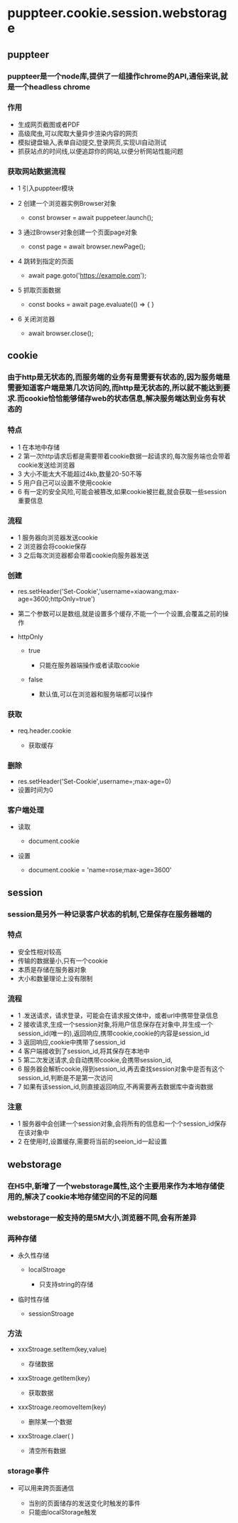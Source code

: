 # puppteer.cookie.session.webstorage

## puppteer

### puppteer是一个node库,提供了一组操作chrome的API,通俗来说,就是一个headless chrome

### 作用

- 生成网页截图或者PDF
- 高级爬虫,可以爬取大量异步渲染内容的网页
- 模拟键盘输入,表单自动提交,登录网页,实现UI自动测试
- 抓获站点的时间线,以便追踪你的网站,以便分析网站性能问题

### 获取网站数据流程

- 1 引入puppteer模块
- 2 创建一个浏览器实例Browser对象

	- const browser = await puppeteer.launch();

- 3 通过Browser对象创建一个页面page对象

	-   const page = await browser.newPage();

- 4 跳转到指定的页面

	- await page.goto('https://example.com');

- 5 抓取页面数据

	-  const books = await page.evaluate(() => {  }

- 6 关闭浏览器

	-   await browser.close();

## cookie

###     由于http是无状态的,而服务端的业务有是需要有状态的,因为服务端是需要知道客户端是第几次访问的,而http是无状态的,所以就不能达到要求.而cookie恰恰能够储存web的状态信息,解决服务端达到业务有状态的

### 特点

- 1 在本地中存储
- 2 第一次http请求后都是需要带着cookie数据一起请求的,每次服务端也会带着cookie发送给浏览器
- 3 大小不能太大不能超过4kb,数量20-50不等
- 5 用户自己可以设置不使用cookie
- 6 有一定的安全风险,可能会被篡改,如果cookie被拦截,就会获取一些session重要信息

### 流程

- 1 服务器向浏览器发送cookie
- 2 浏览器会将cookie保存
- 3 之后每次浏览器都会带着cookie向服务器发送

### 创建

- res.setHeader('Set-Cookie','username=xiaowang;max-age=3600;httpOnly=true')
- 第二个参数可以是数组,就是设置多个缓存,不能一个一个设置,会覆盖之前的操作
- httpOnly

	- true

		- 只能在服务器端操作或者读取cookie

	- false

		- 默认值,可以在浏览器和服务端都可以操作

### 获取

- req.header.cookie

	- 获取缓存

### 删除

- res.setHeader('Set-Cookie',username=;max-age=0)
- 设置时间为0

### 客户端处理

- 读取

	- document.cookie

- 设置

	- document.cookie = 'name=rose;max-age=3600'

## session

### session是另外一种记录客户状态的机制,它是保存在服务器端的

### 特点

- 安全性相对较高
- 传输的数据量小,只有一个cookie
- 本质是存储在服务器对象
- 大小和数量理论上没有限制

### 流程

- 1 .发送请求，请求登录，可能会在请求报文体中，或者url中携带登录信息
- 2 接收请求,生成一个session对象,将用户信息保存在对象中,并生成一个session_id(唯一的),返回响应,携带cookie,cookie的内容是session_id
- 3 返回响应,cookie中携带了session_id
- 4 客户端接收到了session_id,将其保存在本地中
- 5 第二次发送请求,会自动携带cookie,会携带session_id,
- 6 服务器会解析cookie,得到session_id,再去查找session对象中是否有这个session_id,判断是不是第一次访问
- 7 如果有该session_id,则直接返回响应,不再需要再去数据库中查询数据

### 注意

- 1 服务器中会创建一个session对象,会将所有的信息和一个个session_id保存在该对象中
- 2 在使用时,设置缓存,需要将当前的seeion_id一起设置

## webstorage

### 在H5中,新增了一个webstorage属性,这个主要用来作为本地存储使用的,解决了cookie本地存储空间的不足的问题

### webstorage一般支持的是5M大小,浏览器不同,会有所差异

### 两种存储

- 永久性存储

	- localStroage

		- 只支持string的存储

- 临时性存储

	- sessionStroage

### 方法

- xxxStroage.setItem(key,value)

	- 存储数据

- xxxStroage.getItem(key)

	- 获取数据

- xxxStroage.reomoveItem(key)

	- 删除某一个数据

- xxxStroage.claer( )

	- 清空所有数据

### storage事件

- 可以用来跨页面通信

	- 当别的页面储存的发送变化时触发的事件
	- 只能由localStorage触发

